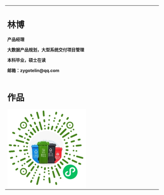 <table border="0">
  <tr>
    <td width="75%">
      <h1>林博</h1>
      <p><b>产品经理</b></p>
      <p><b>大数据产品规划，大型系统交付项目管理</b></p>
      <p><b>本科毕业，硕士在读</b></p>
      <p><b>邮箱：zygotelin@qq.com</b></p>
    </td>
    <td width="25%">
      <img src="/touxiang.png" width="100%">
    </td>
  </tr>
  <tr>
    <td width="100%">
      <h1>作品</h1>
      <img src="/zuopin.png">
    </td>
  </tr>
</table>
